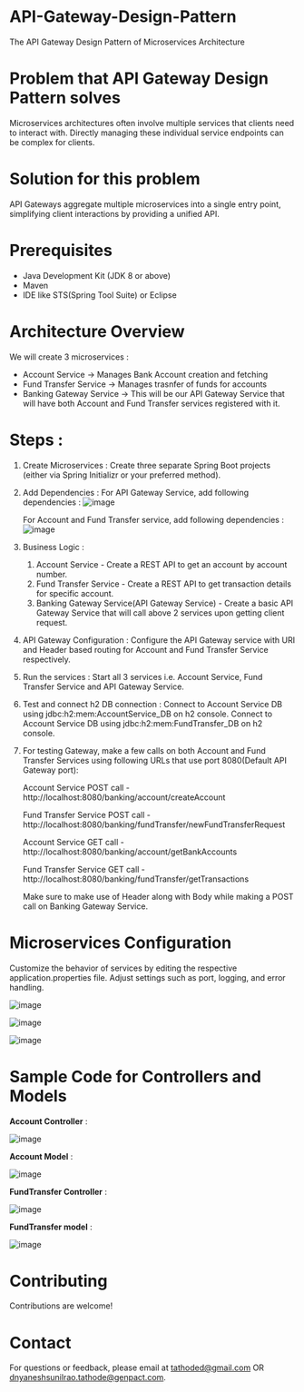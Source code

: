 # API-Gateway-Design-Pattern
The API Gateway Design Pattern of Microservices Architecture

# Problem that API Gateway Design Pattern solves
Microservices architectures often involve multiple services that clients need to interact with. Directly managing these individual service endpoints can be complex for clients.

# Solution for this problem 
API Gateways aggregate multiple microservices into a single entry point, simplifying client interactions by providing a unified API.

# Prerequisites
  - Java Development Kit (JDK 8 or above)
  - Maven
  - IDE like STS(Spring Tool Suite) or Eclipse

# Architecture Overview
We will create 3 microservices : 
  - Account Service -> Manages Bank Account creation and fetching
  - Fund Transfer Service -> Manages trasnfer of funds for accounts
  - Banking Gateway Service -> This will be our API Gateway Service that will have both Account and Fund Transfer services registered with it.

# Steps : 
  1. Create Microservices :
      Create three separate Spring Boot projects (either via Spring Initializr or your preferred method). 

  2. Add Dependencies :
      For API Gateway Service, add following dependencies :
     ![image](https://github.com/dnyanesh-genpact/API-Gateway-Design-Pattern/assets/152908296/a53ed24e-a60b-4fea-8a9f-6329a5220449)
  

      For Account and Fund Transfer service, add following dependencies :
      ![image](https://github.com/dnyanesh-genpact/Aggregator-Design-Pattern/assets/152908296/cf699ba3-9153-4ce7-8c1c-ea5c642f5430)


  4. Business Logic :
       1) Account Service - Create a REST API to get an account by account number.
       2) Fund Transfer Service - Create a REST API to get transaction details for specific account.
       3) Banking Gateway Service(API Gateway Service) - Create a basic API Gateway Service that will call above 2 services upon getting client request.


  5. API Gateway Configuration :
       Configure the API Gateway service with URI and Header based routing for Account and Fund Transfer Service respectively.
      

  7. Run the services : 
      Start all 3 services i.e. Account Service, Fund Transfer Service and API Gateway Service.


  8. Test and connect h2 DB connection : 
      Connect to Account Service DB using jdbc:h2:mem:AccountService_DB on h2 console.
      Connect to Account Service DB using jdbc:h2:mem:FundTransfer_DB on h2 console.

      
  9. For testing Gateway, make a few calls on both Account and Fund Transfer Services using following URLs that use port 8080(Default API Gateway port): 

      Account Service POST call - http://localhost:8080/banking/account/createAccount

      Fund Transfer Service POST call - http://localhost:8080/banking/fundTransfer/newFundTransferRequest

      Account Service GET call -  http://localhost:8080/banking/account/getBankAccounts

      Fund Transfer Service GET call - http://localhost:8080/banking/fundTransfer/getTransactions


      Make sure to make use of Header along with Body while making a POST call on Banking Gateway Service.


# Microservices Configuration
Customize the behavior of services by editing the respective application.properties file. Adjust settings such as port, logging, and error handling.

 ![image](https://github.com/dnyanesh-genpact/Aggregator-Design-Pattern/assets/152908296/bfda74dc-097c-4b7e-bcff-bfa827195d0e)


 ![image](https://github.com/dnyanesh-genpact/Aggregator-Design-Pattern/assets/152908296/cbb933cf-a442-47f3-a23b-d073329d5cf3)


 ![image](https://github.com/dnyanesh-genpact/API-Gateway-Design-Pattern/assets/152908296/3f4d4dca-a1a7-4b87-b061-55e0a9ff8419)

   


# Sample Code for Controllers and Models
 **Account Controller** : 

![image](https://github.com/dnyanesh-genpact/Aggregator-Design-Pattern/assets/152908296/d512c8de-348f-4948-86e8-314fbb19309f)


**Account Model** : 

![image](https://github.com/dnyanesh-genpact/Aggregator-Design-Pattern/assets/152908296/b1d28399-57ac-4e5b-b97b-c0dc450b41ad)


**FundTransfer Controller** : 

![image](https://github.com/dnyanesh-genpact/Aggregator-Design-Pattern/assets/152908296/bc4d3069-634e-43dc-aae5-c0b37f1bb8c5)


**FundTransfer model** : 

![image](https://github.com/dnyanesh-genpact/Aggregator-Design-Pattern/assets/152908296/6a13fb64-5f08-43f7-92c0-0db4137da220)



# Contributing
  Contributions are welcome!

# Contact
  For questions or feedback, please email at tathoded@gmail.com OR dnyaneshsunilrao.tathode@genpact.com.



  
